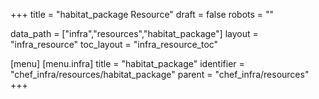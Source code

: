 +++
title = "habitat_package Resource"
draft = false
robots = ""

data_path = ["infra","resources","habitat_package"]
layout = "infra_resource"
toc_layout = "infra_resource_toc"

[menu]
  [menu.infra]
    title = "habitat_package"
    identifier = "chef_infra/resources/habitat_package"
    parent = "chef_infra/resources"
+++

<!-- The contents of this page are automatically generated from the habitat_package.yaml file in the data/infra/resources directory. -->
<!-- To suggest a change, edit the https://github.com/chef/chef/blob/main/lib/chef/resource/habitat_package.rb file and submit a pull request to the https://github.com/chef/chef repository. -->
<!-- markdownlint-disable-file -->
